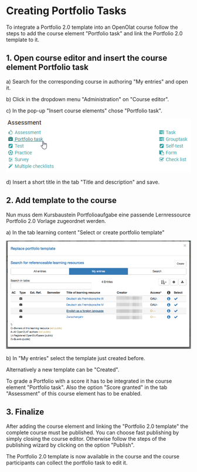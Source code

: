 # Creating Portfolio Tasks

To integrate a Portfolio 2.0 template into an OpenOlat course follow the steps
to add the course element "Portfolio task" and link the Portfolio 2.0
template to it.

## 1. Open course editor and insert the course element Portfolio task  

a) Search for the corresponding course in authoring "My entries" and open it.
 
b) Click in the dropdown menu "Administration" on "Course editor".  
  
c) In the pop-up "Insert course elements" chose "Portfolio task".

![](assets/portfoliovorlage_KB_einfuegen_17_en.png)

d) Insert a short title in the tab "Title and description" and save.  
  
## 2. Add template to the course  

Nun muss dem Kursbaustein Portfolioaufgabe eine passende Lernressource Portfolio 2.0 Vorlage zugeordnet werden.

a) In the tab learning content "Select or create portfolio template"

![](assets/pf_course_add_template_EN.png)  
  
b) In "My entries" select the template just created before.

 Alternatively a new template can be "Created".  
  
To grade a Portfolio with a score it has to be integrated in the course
element "Portfolio task". Also the option "Score granted" in the tab
"Assessment" of this course element has to be enabled.

## 3. Finalize

After adding the course element and linking the "Portfolio 2.0 template" the
complete course must be published. You can choose fast publishing by simply
closing the course editor. Otherwise follow the steps of the publishing wizard by
clicking on the option "Publish".

The Portfolio 2.0 template is now available in the course and the course
participants can collect the portfolio task to edit it.


